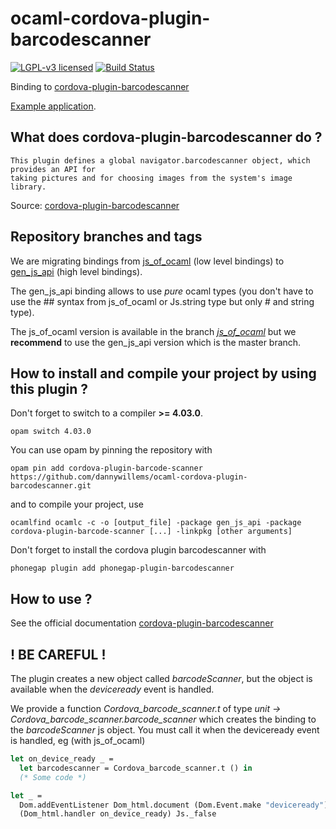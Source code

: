 # ocaml-cordova-plugin-barcodescanner

[![LGPL-v3 licensed](https://img.shields.io/badge/license-LGPLv3-blue.svg)](https://raw.githubusercontent.com/dannywillems/ocaml-cordova-plugin-barcodescanner/master/LICENSE)
[![Build Status](https://travis-ci.org/dannywillems/ocaml-cordova-plugin-barcodescanner.svg?branch=master)](https://travis-ci.org/dannywillems/ocaml-cordova-plugin-barcodescanner)

Binding to
[cordova-plugin-barcodescanner](https://github.com/apache/cordova-plugin-barcodescanner)

[Example
application](https://github.com/dannywillems/ocaml-cordova-plugin-barcodescanner-example).

## What does cordova-plugin-barcodescanner do ?

```
This plugin defines a global navigator.barcodescanner object, which provides an API for
taking pictures and for choosing images from the system's image library.
```

Source: [cordova-plugin-barcodescanner](https://github.com/apache/cordova-plugin-barcodescanner)

## Repository branches and tags

We are migrating bindings from
[js_of_ocaml](https://github.com/ocsigen/js_of_ocaml) (low level bindings) to
[gen_js_api](https://github.com/lexifi/gen_js_api) (high level bindings).

The gen_js_api binding allows to use *pure* ocaml types (you don't have to use
the ## syntax from js_of_ocaml or Js.string type but only # and string type).

The js_of_ocaml version is available in the branch
[*js_of_ocaml*](https://github.com/dannywillems/ocaml-cordova-plugin-barcodescanner/tree/js_of_ocaml)
but we **recommend** to use the gen_js_api version which is the master branch.

## How to install and compile your project by using this plugin ?

Don't forget to switch to a compiler **>= 4.03.0**.
```Shell
opam switch 4.03.0
```

You can use opam by pinning the repository with
```Shell
opam pin add cordova-plugin-barcode-scanner https://github.com/dannywillems/ocaml-cordova-plugin-barcodescanner.git
```

and to compile your project, use
```Shell
ocamlfind ocamlc -c -o [output_file] -package gen_js_api -package cordova-plugin-barcode-scanner [...] -linkpkg [other arguments]
```

Don't forget to install the cordova plugin barcodescanner with
```Shell
phonegap plugin add phonegap-plugin-barcodescanner
```

## How to use ?

See the official documentation
[cordova-plugin-barcodescanner](https://github.com/phonegap/phonegap-plugin-barcodescanner)

## ! BE CAREFUL !

The plugin creates a new object called *barcodeScanner*, but the object is
available when the *deviceready* event is handled.

We provide a function *Cordova_barcode_scanner.t* of type *unit -> Cordova_barcode_scanner.barcode_scanner* which creates the
binding to the *barcodeScanner* js object. You must call it when the deviceready
event is handled, eg (with js_of_ocaml)

```OCaml
let on_device_ready _ =
  let barcodescanner = Cordova_barcode_scanner.t () in
  (* Some code *)

let _ =
  Dom.addEventListener Dom_html.document (Dom.Event.make "deviceready")
  (Dom_html.handler on_device_ready) Js._false
```
